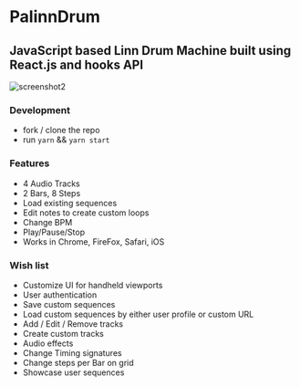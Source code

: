 # PalinnDrum

## JavaScript based Linn Drum Machine built using React.js and hooks API

![screenshot2](https://user-images.githubusercontent.com/92550158/143686101-75b28f44-a0a4-4b18-84af-c39965bd0f14.png)



### Development
* fork / clone the repo
* run `yarn` && `yarn start`

### Features
* 4 Audio Tracks
* 2 Bars, 8 Steps
* Load existing sequences
* Edit notes to create custom loops
* Change BPM
* Play/Pause/Stop
* Works in Chrome, FireFox, Safari, iOS

### Wish list
* Customize UI for handheld viewports
* User authentication
* Save custom sequences
* Load custom sequences by either user profile or custom URL
* Add / Edit / Remove tracks
* Create custom tracks
* Audio effects
* Change Timing signatures
* Change steps per Bar on grid
* Showcase user sequences
